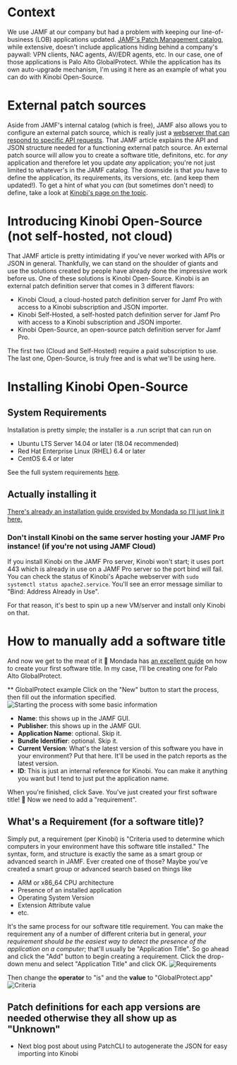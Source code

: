 # Context
We use JAMF at our company but had a problem with keeping our line-of-business (LOB) applications updated. [JAMF's Patch Management catalog](https://docs.jamf.com/jamf-app-catalog/Patch_Management_Software_Titles.html), while extensive, doesn't include applications hiding behind a company's paywall: VPN clients, NAC agents, AV/EDR agents, etc. 
In our case, one of those applications is Palo Alto GlobalProtect. While the application has its own auto-upgrade mechanism, I'm using it here as an example of what you can do with Kinobi Open-Source.

# External patch sources
Aside from JAMF's internal catalog (which is free), JAMF also allows you to configure an external patch source, which is really just a [webserver that can respond to specific API requests](https://www.jamf.com/jamf-nation/articles/497/jamf-pro-external-patch-source-endpoints). That JAMF article explains the API and JSON structure needed for a functioning external patch source. An external patch source will allow you to create a software title, definitons, etc. for _any_ application and therefore let you update _any_ application; you're not just limited to whatever's in the JAMF catalog. The downside is that _you_ have to define the application, its requirements, its versions, etc. (and keep them updated!).
To get a hint of what you _can_ (but sometimes don't need) to define, take a look at [Kinobi's page on the topic](https://mondada.atlassian.net/wiki/spaces/MSD/pages/553189450/Patch+Definitions).

# Introducing Kinobi Open-Source (not self-hosted, not cloud)
That JAMF article is pretty intimidating if you've never worked with APIs or JSON in general. Thankfully, we can stand on the shoulder of giants and use the solutions created by people have already done the impressive work before us. One of these solutions is Kinobi Open-Source.
Kinobi is an external patch definition server that comes in 3 different flavors:
* Kinobi Cloud, a cloud-hosted patch definition server for Jamf Pro with access to a Kinobi subscription and JSON importer.
* Kinobi Self-Hosted, a self-hosted patch definition server for Jamf Pro with access to a Kinobi subscription and JSON importer.
* Kinobi Open-Source, an open-source patch definition server for Jamf Pro.

The first two (Cloud and Self-Hosted) require a paid subscription to use. The last one, Open-Source, is truly free and is what we'll be using here.

# Installing Kinobi Open-Source
## System Requirements
Installation is pretty simple; the installer is a .run script that can run on 
* Ubuntu LTS Server 14.04 or later (18.04 recommended)
* Red Hat Enterprise Linux (RHEL) 6.4 or later
* CentOS 6.4 or later

See the full system requirements [here](https://github.com/mondada/kinobi#standalone).

## Actually installing it
[There's already an installation guide provided by Mondada so I'll just link it here.](https://mondada.atlassian.net/wiki/spaces/MSD/pages/592216069/Kinobi+Open-Source)

### Don't install Kinobi on the same server hosting your JAMF Pro instance! (if you're not using JAMF Cloud)
If you install Kinobi on the JAMF Pro server, Kinobi won't start; it uses port 443 which is already in use on a JAMF Pro server so the port bind will fail. You can check the status of Kinobi's Apache webserver with `sudo systemctl status apache2.service`.
You'll see an error message similiar to "Bind: Address Already in Use".

For that reason, it's best to spin up a new VM/server and install only Kinobi on that.

# How to manually add a software title
And now we get to the meat of it 🍖
Mondada has [an excellent guide](https://mondada.atlassian.net/wiki/spaces/MSD/pages/553222153/Manual+Creation) on how to create your first software title.
In my case, I'll be creating one for Palo Alto GlobalProtect.

** GlobalProtect example
Click on the "New" button to start the process, then fill out the information specified.
![Starting the process with some basic information](https://i.imgur.com/1u6dsQy.png)
* **Name**: this shows up in the JAMF GUI.
* **Publisher**: this shows up in the JAMF GUI.
* **Application Name**: optional. Skip it.
* **Bundle Identifier**: optional. Skip it.
* **Current Version**: What's the latest version of this software you have in your environment? Put that here. It'll be used in the patch reports as the latest version.
* **ID**: This is just an internal reference for Kinobi. You can make it anything you want but I tend to just put the application name.

When you're finished, click Save. You've just created your first software title! 🎉 Now we need to add a "requirement".

## What's a Requirement (for a software title)?
Simply put, a requirement (per Kinobi) is "Criteria used to determine which computers in your environment have this software title installed."
The syntax, form, and structure is exactly the same as a smart group or advanced search in JAMF. Ever created one of those? Maybe you've created a smart group or advanced search based on things like
* ARM or x86_64 CPU architecture
* Presence of an installed application
* Operating System Version
* Extension Attribute value
* etc.

It's the same process for our software title requirement. You can make the requirement any of a number of different criteria but in general, *your requirement should be the easiest way to detect the presence of the application on a computer*; that'll usually be "Application Title". 
So go ahead and click the "Add" button to begin creating a requirement.
Click the drop-down menu and select "Application Title" and click OK.
![Requirements](https://i.imgur.com/mlJ5g8g.png)

Then change the **operator** to "is" and the **value** to "GlobalProtect.app"
![Criteria](https://i.imgur.com/XOWuSvI.png)




## Patch definitions for each app versions are needed otherwise they all show up as "Unknown"

* Next blog post about using PatchCLI to autogenerate the JSON for easy importing into Kinobi
